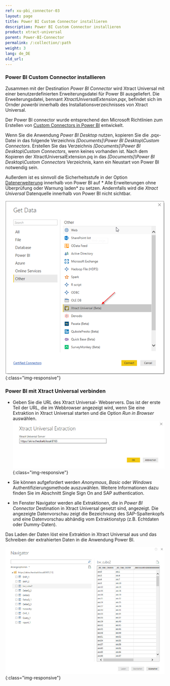 ```yaml
---
ref: xu-pbi_connector-03
layout: page
title: Power BI Custom Connector installieren
description: Power BI Custom Connector installieren
product: xtract-universal
parent: Power-BI-Connector
permalink: /:collection/:path
weight: 3
lang: de_DE
old_url: 
---
```


### Power BI Custom Connector installieren
Zusammen mit der Destination *Power BI Connector* wird Xtract Universal mit einer benutzerdefinierten Erweiterungsdatei für Power BI ausgeliefert. Die Erweiterungsdatei, bennant *XtractUniversalExtension.pqx*, befindet sich im Ornder *powerbi* innerhalb des  Installationsverzeichnisses von Xtract Universal.

Der Power BI connector wurde entsprechend den Microsoft Richtlinien zum Erstellen von  [Custom Connectors in Power BI](https://docs.microsoft.com/de-de/power-bi/desktop-connector-extensibility) entwickelt.

Wenn Sie die Anwendung *Power BI Desktop* nutzen, kopieren Sie die .pqx-Datei in das folgende Verzeichnis *[Documents]\Power BI Desktop\Custom Connectors*. Erstellen Sie das Verzeichnis  *[Documents]\Power BI Desktop\Custom Connectors*, wenn keines vorhanden ist. Nach dem Kopieren der XtractUniversalExtension.pq in das  *[Documents]\Power BI Desktop\Custom Connectors* Verzeichnis, kann ein Neustart von Power BI notwendig sein. <br>

Außerdem ist es sinnvoll die Sicherheitsstufe in der Option [Datenerweiterung](https://docs.microsoft.com/de-de/power-bi/desktop-connector-extensibility#data-extension-security) innerhalb von Power BI  auf * Alle Erweiterungen ohne Überprüfung oder Warnung laden* zu setzen. Andernfalls wird die *Xtract Universal* Datenquelle innerhalb von Power BI nicht sichtbar.

![powerbi-datasource](/img/content/XU_pbi_connector_xu_datasouce.png){:class="img-responsive"}

### Power BI mit Xtract Universal verbinden

* Geben Sie die URL des Xtract Universal- Webservers. Das ist der erste Teil der URL, die im Webbrowser angezeigt wird, wenn Sie eine Extraktion in Xtract Universal starten und die Option *Run in Browser* auswählen.
![powerbi-XU_URL](/img/content/XU_pbi_connector_XU_URL.jpg){:class="img-responsive"}

* Sie können aufgefordert werden  *Anonymous*, *Basic* oder *Windows* Authentifizierungsmethode auszuwählen. Weitere Informationen dazu finden Sie im Abschnitt Single Sign On and SAP authentication. <!-- Don't forget to set the link --> 

* Im Fenster Navigator werden alle Extraktionen, die in  *Power BI Connector* Destination in Xtract Universal gesetzt sind, angezeigt. Die angezeigte Datenvorschau zeigt die Bezeichnung des SAP-Spaltenkopfs und eine Datenvorschau abhändig vom Extraktionstyp (z.B. Echtdaten oder Dummy-Daten).

Das Laden der Daten löst eine Extraktion in Xtract Universal aus und das Schreiben der extrahierten Daten in die Anwendung Power BI.

![powerbi-navigator](/img/content/XU_pbi_connector_navigator.jpg){:class="img-responsive"}
